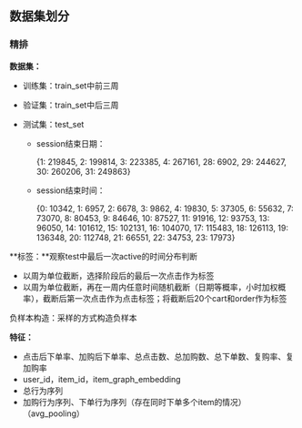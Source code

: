 ## 数据集划分

### 精排

**数据集：**

* 训练集：train_set中前三周

* 验证集：train_set中后三周

* 测试集：test_set

  * session结束日期：

    {1: 219845, 2: 199814, 3: 223385, 4: 267161, 28: 6902, 29: 244627, 30: 260206, 31: 249863}

  * session结束时间：

    {0: 10342, 1: 6957, 2: 6678, 3: 9862, 4: 19830, 5: 37305, 6: 55632, 7: 73070, 8: 80453, 9: 84646, 10: 87527, 11: 91916, 12: 93753, 13: 96050, 14: 101612, 15: 102131, 16: 104070, 17: 115483, 18: 126113, 19: 136348, 20: 112748, 21: 66551, 22: 34753, 23: 17973}


**标签：**观察test中最后一次active的时间分布判断

* 以周为单位截断，选择阶段后的最后一次点击作为标签
* 以周为单位截断，再在一周内任意时间随机截断（日期等概率，小时加权概率），截断后第一次点击作为点击标签；将截断后20个cart和order作为标签

负样本构造：采样的方式构造负样本

**特征：**

* 点击后下单率、加购后下单率、总点击数、总加购数、总下单数、复购率、复加购率
* user_id，item_id，item_graph_embedding
* 总行为序列
* 加购行为序列、下单行为序列（存在同时下单多个item的情况）（avg_pooling）

